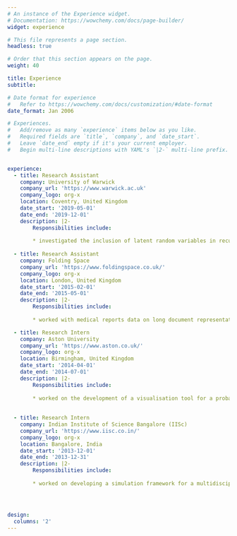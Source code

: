 ```yaml
---
# An instance of the Experience widget.
# Documentation: https://wowchemy.com/docs/page-builder/
widget: experience

# This file represents a page section.
headless: true

# Order that this section appears on the page.
weight: 40

title: Experience
subtitle:

# Date format for experience
#   Refer to https://wowchemy.com/docs/customization/#date-format
date_format: Jan 2006

# Experiences.
#   Add/remove as many `experience` items below as you like.
#   Required fields are `title`, `company`, and `date_start`.
#   Leave `date_end` empty if it's your current employer.
#   Begin multi-line descriptions with YAML's `|2-` multi-line prefix.


experience:
  - title: Research Assistant
    company: University of Warwick
    company_url: 'https://www.warwick.ac.uk'
    company_logo: org-x
    location: Coventry, United Kingdom
    date_start: '2019-05-01'
    date_end: '2019-12-01'
    description: |2-
        Responsibilities include:
        
        * investigated the inclusion of latent random variables in recurrent neural network architectures for the tasks involving highly structured sequential data, mainly textual
        
  - title: Research Assistant
    company: Folding Space
    company_url: 'https://www.foldingspace.co.uk/'
    company_logo: org-x
    location: London, United Kingdom
    date_start: '2015-02-01'
    date_end: '2015-05-01'
    description: |2-
        Responsibilities include:
        
        * worked with medical reports data on long document representation.  Open-source software like Octave to automatically detect handwritten text was used.

  - title: Research Intern
    company: Aston University
    company_url: 'https://www.aston.co.uk/'
    company_logo: org-x
    location: Birmingham, United Kingdom
    date_start: '2014-04-01'
    date_end: '2014-07-01'
    description: |2-
        Responsibilities include:
        
        * worked on the development of a visualisation tool for a probabilistic modeling framework based on Latent Dirichlet Allocation (LDA), called joint sentiment-topic model (JST), which detects sentiment and topic simultaneously from micro-blogging services.
  
  
  - title: Research Intern
    company: Indian Institute of Science Bangalore (IISc)
    company_url: 'https://www.iisc.co.in/'
    company_logo: org-x
    location: Bangalore, India
    date_start: '2013-12-01'
    date_end: '2013-12-31'
    description: |2-
        Responsibilities include:
        
        * worked on developing a simulation framework for a multidisciplinary solution based on the consideration of the so-called small world dynamics which have been proposed for economy and social studies and have recently revealed to be a successful approach to be exploited for characterising information propagation in social networks




design:
  columns: '2'
---
```

